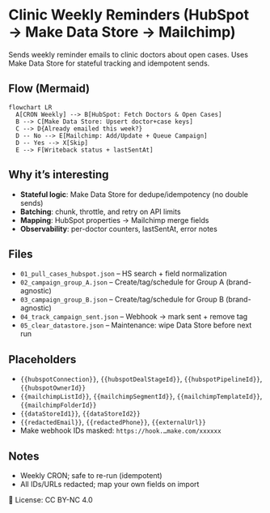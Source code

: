 # Clinic Weekly Reminders (HubSpot → Make Data Store → Mailchimp)
Sends weekly reminder emails to clinic doctors about open cases. Uses Make Data Store for stateful tracking and idempotent sends.

## Flow (Mermaid)
```mermaid
flowchart LR
  A[CRON Weekly] --> B[HubSpot: Fetch Doctors & Open Cases]
  B --> C[Make Data Store: Upsert doctor+case keys]
  C --> D{Already emailed this week?}
  D -- No --> E[Mailchimp: Add/Update + Queue Campaign]
  D -- Yes --> X[Skip]
  E --> F[Writeback status + lastSentAt]
```

## Why it’s interesting
- **Stateful logic**: Make Data Store for dedupe/idempotency (no double sends)
- **Batching**: chunk, throttle, and retry on API limits
- **Mapping**: HubSpot properties → Mailchimp merge fields
- **Observability**: per-doctor counters, lastSentAt, error notes

## Files
- `01_pull_cases_hubspot.json` – HS search + field normalization  
- `02_campaign_group_A.json` – Create/tag/schedule for Group A (brand-agnostic)  
- `03_campaign_group_B.json` – Create/tag/schedule for Group B (brand-agnostic)  
- `04_track_campaign_sent.json` – Webhook → mark sent + remove tag  
- `05_clear_datastore.json` – Maintenance: wipe Data Store before next run

## Placeholders
- `{{hubspotConnection}}`, `{{hubspotDealStageId}}`, `{{hubspotPipelineId}}`, `{{hubspotOwnerId}}`
- `{{mailchimpListId}}`, `{{mailchimpSegmentId}}`, `{{mailchimpTemplateId}}`, `{{mailchimpFolderId}}`
- `{{dataStoreId1}}`, `{{dataStoreId2}}`
- `{{redactedEmail}}`, `{{redactedPhone}}`, `{{externalUrl}}`
- Make webhook IDs masked: `https://hook.…make.com/xxxxxx`

## Notes
- Weekly CRON; safe to re-run (idempotent)
- All IDs/URLs redacted; map your own fields on import

📜 License: CC BY-NC 4.0
